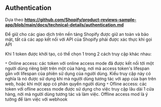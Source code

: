 
<h2>Authentication</h2>

Dựa theo <strong>https://github.com/Shopify/product-reviews-sample-app/blob/main/docs/technical-details/authentication.md</strong>

Để giữ cho các giao dịch trên nền tảng Shopify được giữ an toàn và bảo mật, tất cả các app kết nối với API của Shopify phải được xác thực khi gọi API

Khi 1 token được khởi tạo, có thể chọn 1 trong 2 cách truy cập khác nhau:

`*` Online access: các token với online access mode đã được kết nối tới một người dùng riêng biệt trên một của hàng, nơi mà access token's lifespan gắn với lifespan của phiên sử dụng của người dùng. Kiểu truy cập này có nghĩa là nó được sử dụng khi mà người dùng tương tác với app của bạn trên web, hoặc khi một app có phân quyền người dùng
`*` Ofline access: các token với ofline access mode được sử dụng cho việc truy cập lâu dài 1 cửa hàng, nời mà người dùng tương tác và làm việc. Offline access mod là ý tưởng để làm việc với webhook

